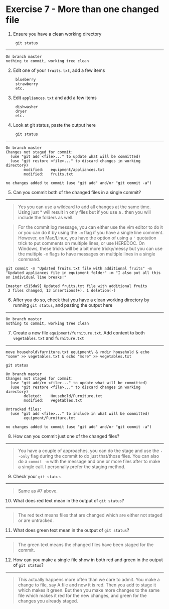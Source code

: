 # Exercise 7 - More than one changed file

1. Ensure you have a clean working directory

        git status
---
```
On branch master
nothing to commit, working tree clean
```
2. Edit one of your `fruits.txt`, add a few items

        blueberry
        strawberry
        etc.

3. Edit `appliances.txt` and add a few items

        dishwasher
        dryer
        etc.

4. Look at git status, paste the output here

        git status
---
```
On branch master
Changes not staged for commit:
  (use "git add <file>..." to update what will be committed)
  (use "git restore <file>..." to discard changes in working directory)
        modified:   equipment/appliances.txt
        modified:   fruits.txt

no changes added to commit (use "git add" and/or "git commit -a")
```
5. Can you commit both of the changed files in a single commit?
---
> Yes you can use a wildcard to add all changes at the same time. Using just * will result in only files but if you use a . then you will include the folders as well.

> For the commit log message, you can either use the vim editor to do it or you can do it by using the `-m` flag if you have a single line comment. However, on Mac/Linux, you have the option of using a `'` quotation trick to put comments on multiple lines, or use HEREDOC. On Windows, these tricks will be a bit more tricky/messy but you can use the multiple `-m` flags to have messages on multiple lines in a single command.

`git commit -m "Updated fruits.txt file with additional fruits" -m "Updated appliances file in equipment folder" -m "I also put all this on individual line breaks!"`

```
[master c515da9] Updated fruits.txt file with additional fruits
 2 files changed, 13 insertions(+), 1 deletion(-)
```
6. After you do so, check that you have a clean working directory by running `git status`, and pasting the output here
---
```
On branch master
nothing to commit, working tree clean
```

7. Create a new file `equipment/furniture.txt`. Add content to both `vegetables.txt` and `furniture.txt`
---
`move household\furniture.txt equipment\ & rmdir household & echo "some" >> vegetables.txt & echo "more" >> vegetables.txt`

`git status`
```
On branch master
Changes not staged for commit:
  (use "git add/rm <file>..." to update what will be committed)
  (use "git restore <file>..." to discard changes in working directory)
        deleted:    Household/Furniture.txt
        modified:   vegetables.txt

Untracked files:
  (use "git add <file>..." to include in what will be committed)
        equipment/Furniture.txt

no changes added to commit (use "git add" and/or "git commit -a")
```
8. How can you commit just one of the changed files?
---
> You have a couple of approaches, you can do the stage and use the `--only` flag during the commit to do just that/those files. You can also do a `commit -m` with the message and one or more files after to make a single call. I personally prefer the staging method.

9. Check your `git status`
---
> Same as #7 above.
10. What does red text mean in the output of `git status`?
---
> The red text means files that are changed which are either not staged or are untracked.
11. What does green text mean in the output of `git status`?
---
> The green text means the changed files have been staged for the commit.
12. How can you make a single file show in both red and green in the output of `git status`?
---
> This actually happens more often than we care to admit. You make a change to file, say A.file and now it is red. Then you add to stage it which makes it green. But then you make more changes to the same file which makes it red for the new changes, and green for the changes you already staged.
